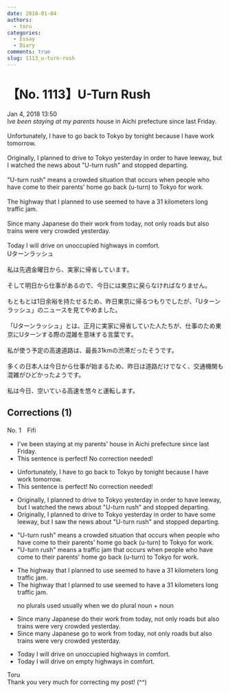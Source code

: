 ```yaml
---
date: 2018-01-04
authors:
  - toru
categories:
  - Essay
  - Diary
comments: true
slug: 1113_u-turn-rush
---
```


# 【No. 1113】U-Turn Rush
<div class="date">Jan 4, 2018 13:50</div>
<div id="post"><div id="body_show_ori">
I<em>ve been staying at my parents</em> house in Aichi prefecture since last Friday.<br/><br/>Unfortunately, I have to go back to Tokyo by tonight because I have work tomorrow.<br/><br/>Originally, I planned to drive to Tokyo yesterday in order to have leeway, but I watched the news about "U-turn rush" and stopped departing.<br/><br/>"U-turn rush" means a crowded situation that occurs when people who have come to their parents' home go back (u-turn) to Tokyo for work.<br/><br/>The highway that I planned to use seemed to have a 31 kilometers long traffic jam.<br/><br/>Since many Japanese do their work from today, not only roads but also trains were very crowded yesterday.<br/><br/>Today I will drive on unoccupied highways in comfort.
</div></div>

<!-- more -->

<div id="post_ja"><div id="body_show_mo">
Uターンラッシュ<br/><br/>私は先週金曜日から、実家に帰省しています。<br/><br/>そして明日から仕事があるので、今日には東京に戻らなければなりません。<br/><br/>もともとは1日余裕を持たせるため、昨日東京に帰るつもりでしたが、「Uターンラッシュ」のニュースを見てやめました。<br/><br/>「Uターンラッシュ」とは、正月に実家に帰省していた人たちが、仕事のため東京にUターンする際の混雑を意味する言葉です。<br/><br/>私が使う予定の高速道路は、最長31kmの渋滞だったそうです。<br/><br/>多くの日本人は今日から仕事が始まるため、昨日は道路だけでなく、交通機関も混雑がひどかったようです。<br/><br/>私は今日、空いている高速を悠々と運転します。
</div></div>

## Corrections (1)
<div id="block"><div class="first_name"> No. 1　<span class="just_name">Fifi</span></div><div id="block2">
<ul class="correction_field">
<li class="incorrect">I've been staying at my parents' house in Aichi prefecture since last Friday.</li>
<li class="corrected perfect">This sentence is perfect! No correction needed!</li>
</ul>
<ul class="correction_field">
<li class="incorrect">Unfortunately, I have to go back to Tokyo by tonight because I have work tomorrow.</li>
<li class="corrected perfect">This sentence is perfect! No correction needed!</li>
</ul>
<ul class="correction_field">
<li class="incorrect">Originally, I planned to drive to Tokyo yesterday in order to have leeway, but I watched the news about "U-turn rush" and stopped departing.</li>
<li class="corrected correct">
Originally, I planned to drive to Tokyo yesterday in order to have <span class="f_red">some </span>leeway, but I <span class="f_blue">saw </span>the news about "U-turn rush" and stopped departing.
</li>
</ul>
<ul class="correction_field">
<li class="incorrect">"U-turn rush" means a crowded situation that occurs when people who have come to their parents' home go back (u-turn) to Tokyo for work.</li>
<li class="corrected correct">
"U-turn rush" means a <span class="f_blue">traffic jam</span> that occurs when people who have come to their parents' home go back (u-turn) to Tokyo for work.
</li>
</ul>
<ul class="correction_field">
<li class="incorrect">The highway that I planned to use seemed to have a 31 kilometers long traffic jam.</li>
<li class="corrected correct">
The highway that I planned to use seemed to have a 31 kilometer<span class="f_red"><span class="sline">s</span></span> long traffic jam.
<p class="correction_comment">no plurals used usually when we do plural noun + noun</p>
</li>
</ul>
<ul class="correction_field">
<li class="incorrect">Since many Japanese do their work from today, not only roads but also trains were very crowded yesterday.</li>
<li class="corrected correct">
Since many Japanese <span class="f_blue">go to </span>work from today, not only roads but also trains were very crowded yesterday.
</li>
</ul>
<ul class="correction_field">
<li class="incorrect">Today I will drive on unoccupied highways in comfort.</li>
<li class="corrected correct">
Today I will drive on <span class="f_blue">empty</span> highways in comfort.
</li>
</ul>
</div><div class="name"><span class="just_name">Toru</span><br>
Thank you very much for correcting my post! (^^)
</div>
</div>
